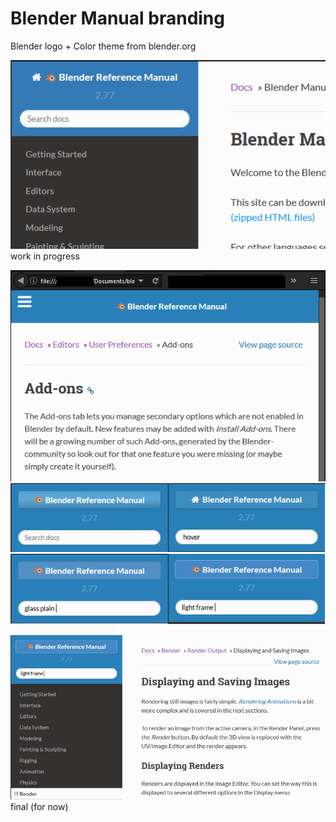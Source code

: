 # Blender Manual branding
Blender logo + Color theme from blender.org  
  
![img doesn't work](/images/header_logo.png "wide screen")  
work in progress  
  
![img doesn't work](/images/topheader_logo_full.png "compact screen")  
![img doesn't work](/images/header_logo_3DButton.png "3D button + hover")  
![img doesn't work](/images/header_logo_glasslightButton.png "2D buttons")  
  
![img doesn't work](/images/header_logo_2DLFButton_full.png "3D fullscreen")  
final (for now)  
